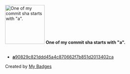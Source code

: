 <img src="https://my-badges.github.io/my-badges/a-commit.png" alt="One of my commit sha starts with &quot;a&quot;." title="One of my commit sha starts with &quot;a&quot;." width="128">
<strong>One of my commit sha starts with &quot;a&quot;.</strong>
<br><br>

- <a href="https://github.com/mastodon/.github/commit/a90829c821ddd45a4c870662f7b851d2013402ca"><strong>a</strong>90829c821ddd45a4c870662f7b851d2013402ca</a>


Created by <a href="https://github.com/my-badges/my-badges">My Badges</a>